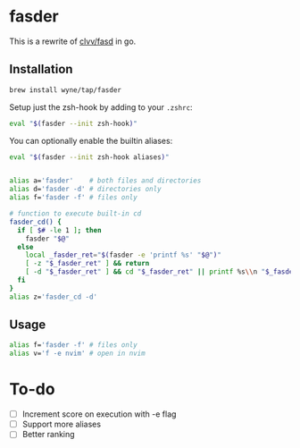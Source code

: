 # fasder

This is a rewrite of [clvv/fasd](http://github.com/clvv/fasd) in go.

## Installation

```bash
brew install wyne/tap/fasder
```

Setup just the zsh-hook by adding to your `.zshrc`:

```bash
eval "$(fasder --init zsh-hook)"
```

You can optionally enable the builtin aliases:

```bash
eval "$(fasder --init zsh-hook aliases)"
```

```bash

alias a='fasder'    # both files and directories
alias d='fasder -d' # directories only
alias f='fasder -f' # files only

# function to execute built-in cd
fasder_cd() {
  if [ $# -le 1 ]; then
    fasder "$@"
  else
    local _fasder_ret="$(fasder -e 'printf %s' "$@")"
    [ -z "$_fasder_ret" ] && return
    [ -d "$_fasder_ret" ] && cd "$_fasder_ret" || printf %s\\n "$_fasder_ret"
  fi
}
alias z='fasder_cd -d'

```

## Usage

```bash
alias f='fasder -f' # files only
alias v='f -e nvim' # open in nvim
```

# To-do

- [ ] Increment score on execution with -e flag
- [ ] Support more aliases
- [ ] Better ranking
